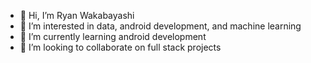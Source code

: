 - 👋 Hi, I’m Ryan Wakabayashi
- 👀 I’m interested in data, android development, and machine learning 
- 🌱 I’m currently learning android development
- 💞️ I’m looking to collaborate on full stack projects

<!---
ryanwakabayashi/ryanwakabayashi is a ✨ special ✨ repository because its `README.md` (this file) appears on your GitHub profile.
You can click the Preview link to take a look at your changes.
--->
